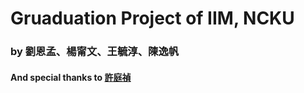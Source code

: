 # Gruaduation Project of IIM, NCKU
### by 劉恩孟、楊甯文、王毓淳、陳逸帆
#### And special thanks to [許庭禎](@JamesHsu333)
